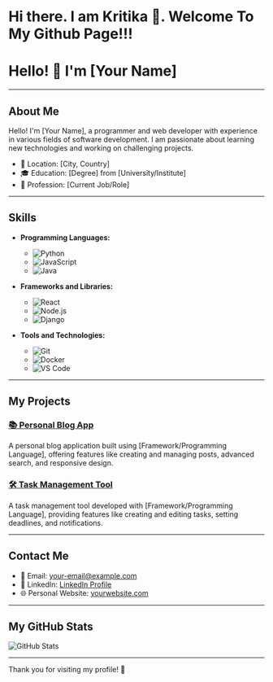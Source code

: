# Hi there. I am Kritika 👋. Welcome To My Github Page!!!
# Hello! 👋 I'm [Your Name]

---

## About Me

Hello! I'm [Your Name], a programmer and web developer with experience in various fields of software development. I am passionate about learning new technologies and working on challenging projects.

- 📍 Location: [City, Country]
- 🎓 Education: [Degree] from [University/Institute]
- 💼 Profession: [Current Job/Role]

---

## Skills

- **Programming Languages:**
  - ![Python](https://img.shields.io/badge/-Python-3776AB?style=flat&logo=python&logoColor=white)
  - ![JavaScript](https://img.shields.io/badge/-JavaScript-F7DF1E?style=flat&logo=javascript&logoColor=black)
  - ![Java](https://img.shields.io/badge/-Java-007396?style=flat&logo=java&logoColor=white)

- **Frameworks and Libraries:**
  - ![React](https://img.shields.io/badge/-React-61DAFB?style=flat&logo=react&logoColor=white)
  - ![Node.js](https://img.shields.io/badge/-Node.js-339933?style=flat&logo=node.js&logoColor=white)
  - ![Django](https://img.shields.io/badge/-Django-092E20?style=flat&logo=django&logoColor=white)

- **Tools and Technologies:**
  - ![Git](https://img.shields.io/badge/-Git-F05032?style=flat&logo=git&logoColor=white)
  - ![Docker](https://img.shields.io/badge/-Docker-2496ED?style=flat&logo=docker&logoColor=white)
  - ![VS Code](https://img.shields.io/badge/-VS%20Code-007ACC?style=flat&logo=visual-studio-code&logoColor=white)

---

## My Projects

### [📚 Personal Blog App](https://github.com/devblp/blp-personnel)

A personal blog application built using [Framework/Programming Language], offering features like creating and managing posts, advanced search, and responsive design.

### [🛠️ Task Management Tool](https://github.com/username/task-manager)

A task management tool developed with [Framework/Programming Language], providing features like creating and editing tasks, setting deadlines, and notifications.

---

## Contact Me

- 📧 Email: [your-email@example.com](mailto:your-email@example.com)
- 💼 LinkedIn: [LinkedIn Profile](https://linkedin.com/in/yourprofile)
- 🌐 Personal Website: [yourwebsite.com](https://yourwebsite.com)

---

## My GitHub Stats

![GitHub Stats](https://github-readme-stats.vercel.app/api?username=your-username&show_icons=true&theme=radical)

---

Thank you for visiting my profile! 🌟


